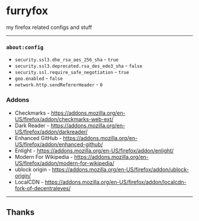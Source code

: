# furryfox
my firefox related configs and stuff

---

### `about:config`

- `security.ssl3.dhe_rsa_aes_256_sha` - `true`
- `security.ssl3.deprecated.rsa_des_ede3_sha` - `false`
- `security.ssl.require_safe_negotiation` - `true`
- `geo.enabled` - `false`
- `network.http.sendRefererHeader` - `0`

### Addons

- Checkmarks - https://addons.mozilla.org/en-US/firefox/addon/checkmarks-web-ext/
- Dark Reader - https://addons.mozilla.org/en-US/firefox/addon/darkreader/
- Enhanced GitHub - https://addons.mozilla.org/en-US/firefox/addon/enhanced-github/
- Enlight - https://addons.mozilla.org/en-US/firefox/addon/enlight/
- Modern For Wikipedia - https://addons.mozilla.org/en-US/firefox/addon/modern-for-wikipedia/
- ublock origin - https://addons.mozilla.org/en-US/firefox/addon/ublock-origin/
- LocalCDN - https://addons.mozilla.org/en-US/firefox/addon/localcdn-fork-of-decentraleyes/

---
## Thanks
